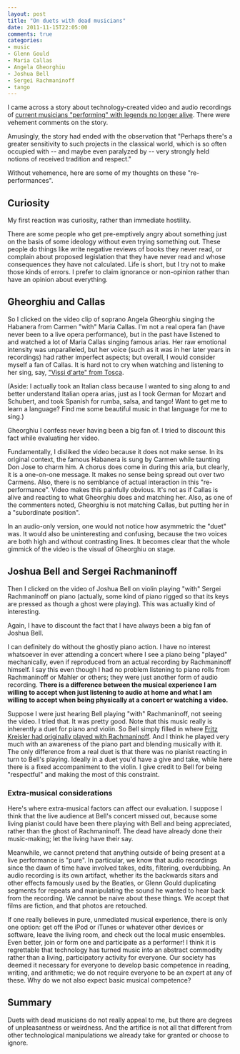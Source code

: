 ```yaml
---
layout: post
title: "On duets with dead musicians"
date: 2011-11-15T22:05:00
comments: true
categories:
- music
- Glenn Gould
- Maria Callas
- Angela Gheorghiu
- Joshua Bell
- Sergei Rachmaninoff
- tango
---
```

I came across a story about technology-created video and audio recordings of [current musicians "performing" with legends no longer alive](http://www.npr.org/blogs/deceptivecadence/2011/11/10/142209842/when-is-a-duet-actually-a-duet). There were vehement comments on the story.

Amusingly, the story had ended with the observation that "Perhaps there's a greater sensitivity to such projects in the classical world, which is so often occupied with -- and maybe even paralyzed by -- very strongly held notions of received tradition and respect."

Without vehemence, here are some of my thoughts on these "re-performances".

<!--more-->

## Curiosity

My first reaction was curiosity, rather than immediate hostility.

There are some people who get pre-emptively angry about something just on the basis of some ideology without even trying something out. These people do things like write negative reviews of books they never read, or complain about proposed legislation that they have never read and whose consequences they have not calculated. Life is short, but I try not to make those kinds of errors. I prefer to claim ignorance or non-opinion rather than have an opinion about everything.

## Gheorghiu and Callas

So I clicked on the video clip of soprano Angela Gheorghiu singing the Habanera from Carmen "with" Maria Callas.  I'm not a real opera fan (have never been to a live opera performance), but in the past have listened to and watched a lot of Maria Callas singing famous arias. Her raw emotional intensity was unparalleled, but her voice (such as it was in her later years in recordings) had rather imperfect aspects; but overall, I would consider myself a fan of Callas. It is hard not to cry when watching and listening to her sing, say, ["Vissi d'arte" from Tosca](http://operalady.blogspot.com/2011/01/maria-callas-as-tosca-vissi-darte.html).

(Aside: I actually took an Italian class because I wanted to sing along to and better understand Italian opera arias, just as I took German for Mozart and Schubert, and took Spanish for rumba, salsa, and tango!  Want to get me to learn a language?  Find me some beautiful music in that language for me to sing.)

Gheorghiu I confess never having been a big fan of. I tried to discount this fact while evaluating her video.

Fundamentally, I disliked the video because it does not make sense. In its original context, the famous Habanera is sung by Carmen while taunting Don Jose to charm him. A chorus does come in during this aria, but clearly, it is a one-on-one message. It makes no sense being spread out over two Carmens. Also, there is no semblance of actual interaction in this "re-performance". Video makes this painfully obvious. It's not as if Callas is alive and reacting to what Gheorghiu does and matching her.  Also, as one of the commenters noted, Gheorghiu is not matching Callas, but putting her in a "subordinate position".

In an audio-only version, one would not notice how asymmetric the "duet" was. It would also be uninteresting and confusing, because the two voices are both high and without contrasting lines. It becomes clear that the whole gimmick of the video is the visual of Gheorghiu on stage.

## Joshua Bell and Sergei Rachmaninoff

Then I clicked on the video of Joshua Bell on violin playing "with" Sergei Rachmaninoff on piano (actually, some kind of piano rigged so that its keys are pressed as though a ghost were playing).  This was actually kind of interesting.

Again, I have to discount the fact that I have always been a big fan of Joshua Bell.

I can definitely do without the ghostly piano action. I have no interest whatsoever in ever attending a concert where I see a piano being "played" mechanically, even if reproduced from an actual recording by Rachmaninoff himself. I say this even though I had no problem listening to piano rolls from Rachmaninoff or Mahler or others; they were just another form of audio recording. **There is a difference between the musical experience I am willing to accept when just listening to audio at home and what I am willing to accept when being physically at a concert or watching a video.**

Suppose I were just hearing Bell playing "with" Rachmaninoff, not seeing the video. I tried that. It was pretty good. Note that this music really is inherently a duet for piano and violin. So Bell simply filled in where [Fritz Kreisler had originally played with Rachmaninoff](http://www.zenph.com/the-music/artists/rachmaninoff-plays-rachmaninoff/joshua-bell-at-home-with-friends). And I think he played very much with an awareness of the piano part and blending musically with it. The only difference from a real duet is that there was no pianist reacting in turn to Bell's playing. Ideally in a duet you'd have a give and take, while here there is a fixed accompaniment to the violin. I give credit to Bell for being "respectful" and making the most of this constraint.

### Extra-musical considerations

Here's where extra-musical factors can affect our evaluation. I suppose I think that the live audience at Bell's concert missed out, because some living pianist could have been there playing with Bell and being appreciated, rather than the ghost of Rachmaninoff. The dead have already done their music-making; let the living have their say.

Meanwhile, we cannot pretend that anything outside of being present at a live performance is "pure". In particular, we know that audio recordings since the dawn of time have involved takes, edits, filtering, overdubbing. An audio recording is its own artifact, whether its the backwards sitars and other effects famously used by the Beatles, or Glenn Gould duplicating segments for repeats and manipulating the sound he wanted to hear back from the recording. We cannot be naive about these things. We accept that films are fiction, and that photos are retouched.

If one really believes in pure, unmediated musical experience, there is only one option: get off the iPod or iTunes or whatever other devices or software, leave the living room, and check out the local music ensembles. Even better, join or form one and participate as a performer! I think it is regrettable that technology has turned music into an abstract commodity rather than a living, participatory activity for everyone. Our society has deemed it necessary for everyone to develop basic competence in reading, writing, and arithmetic; we do not require everyone to be an expert at any of these. Why do we not also expect basic musical competence?

## Summary

Duets with dead musicians do not really appeal to me, but there are degrees of unpleasantness or weirdness. And the artifice is not all that different from other technological manipulations we already take for granted or choose to ignore.
